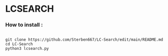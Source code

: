 #           LCSEARCH

### How to install : 
  
  ```

git clone https://github.com/Sterben667/LC-Search/edit/main/README.md
cd LC-Search
python3 lcsearch.py

```
  
  

  ```



```
